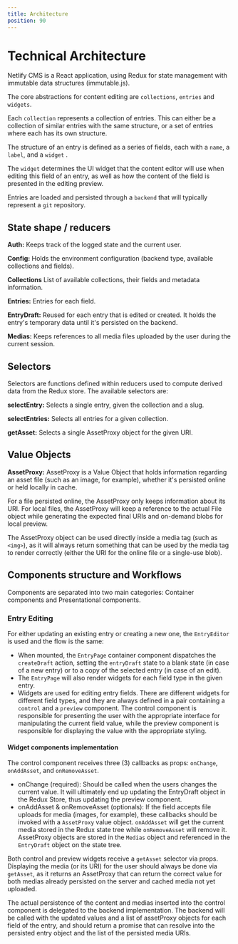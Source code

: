 ```yaml
---
title: Architecture
position: 90
---
```


# Technical Architecture

Netlify CMS is a React application, using Redux for state management with immutable data structures (immutable.js).

The core abstractions for content editing are `collections`, `entries` and `widgets`.

Each `collection` represents a collection of entries. This can either be a collection of similar entries with the same structure, or a set of entries where each has its own structure.

The structure of an entry is defined as a series of fields, each with a `name`, a `label`, and a `widget` .

The `widget` determines the UI widget that the content editor will use when editing this field of an entry, as well as how the content of the field is presented in the editing preview.

Entries are loaded and persisted through a `backend` that will typically represent a `git` repository. 

## State shape / reducers
**Auth:** Keeps track of the logged state and the current user.

**Config:** Holds the environment configuration (backend type, available collections and fields).

**Collections** List of available collections, their fields and metadata information.

**Entries:** Entries for each field.

**EntryDraft:** Reused for each entry that is edited or created. It holds the entry's temporary data until it's persisted on the backend.

**Medias:** Keeps references to all media files uploaded by the user during the current session.

## Selectors
Selectors are functions defined within reducers used to compute derived data from the Redux store. The available selectors are:

**selectEntry:** Selects a single entry, given the collection and a slug.

**selectEntries:** Selects all entries for a given collection.

**getAsset:** Selects a single AssetProxy object for the given URI.

## Value Objects
**AssetProxy:** AssetProxy is a Value Object that holds information regarding an asset file (such as an image, for example), whether it's persisted online or held locally in cache.

For a file persisted online, the AssetProxy only keeps information about its URI. For local files, the AssetProxy will keep a reference to the actual File object while generating the expected final URIs and on-demand blobs for local preview.

The AssetProxy object can be used directly inside a media tag (such as `<img>`), as it will always return something that can be used by the media tag to render correctly (either the URI for the online file or a single-use blob).

## Components structure and Workflows
Components are separated into two main categories: Container components and Presentational components.

### Entry Editing
For either updating an existing entry or creating a new one, the `EntryEditor` is used and the flow is the same:
* When mounted, the `EntryPage` container component dispatches the `createDraft` action, setting the `entryDraft` state to a blank state (in case of a new entry) or to a copy of the selected entry (in case of an edit).
* The `EntryPage` will also render widgets for each field type in the given entry.
* Widgets are used for editing entry fields. There are different widgets for different field types, and they are always defined in a pair containing a `control` and a `preview` component. The control component is responsible for presenting the user with the appropriate interface for manipulating the current field value, while the preview component is responsible for displaying the value with the appropriate styling.

#### Widget components implementation
The control component receives three (3) callbacks as props: `onChange`, `onAddAsset`, and `onRemoveAsset`.
* onChange (required): Should be called when the users changes the current value. It will ultimately end up updating the EntryDraft object in the Redux Store, thus updating the preview component.
* onAddAsset & onRemoveAsset (optionals): If the field accepts file uploads for media (images, for example), these callbacks should be invoked with a `AssetProxy` value object. `onAddAsset` will get the current media stored in the Redux state tree while `onRemoveAsset` will remove it. AssetProxy objects are stored in the `Medias` object and referenced in the `EntryDraft` object on the state tree.

Both control and preview widgets receive a `getAsset` selector via props. Displaying the media (or its URI) for the user should always be done via `getAsset`, as it returns an AssetProxy that can return the correct value for both medias already persisted on the server and cached media not yet uploaded.

The actual persistence of the content and medias inserted into the control component is delegated to the backend implementation. The backend will be called with the updated values and a list of assetProxy objects for each field of the entry, and should return a promise that can resolve into the persisted entry object and the list of the persisted media URIs.